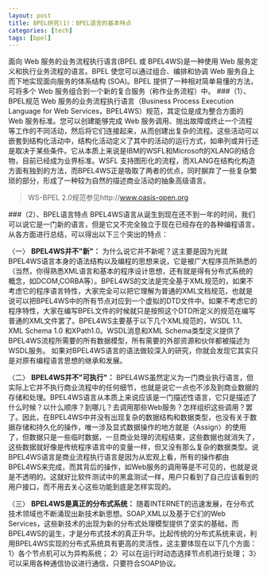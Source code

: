 ```yaml
---
layout: post
title: BPEL研究(1)：BPEL语言的基本特点
categories: [tech]
tags: [bpel]
---
```


面向 Web 服务的业务流程执行语言(BPEL 或 BPEL4WS)是一种使用 Web 服务定义和执行业务流程的语言。BPEL 使您可以通过组合、编排和协调 Web 服务自上而下地实现面向服务的体系结构 (SOA)。BPEL 提供了一种相对简单易懂的方法，可将多个 Web 服务组合到一个新的复合服务（称作业务流程）中。
###（1）、BPEL规范
Web 服务的业务流程执行语言（Business Process Execution Language for Web Services，BPEL4WS）规范，其定位是成为整合方面的 Web 服务标准。您可以创建能够完成 Web 服务调用、抛出故障或终止一个流程等工作的不同活动，然后将它们连接起来，从而创建出复杂的流程。这些活动可以嵌套到结构化活动中，结构化活动定义了其中的活动的运行方式，如串列或并行还是取决于某些条件。它从本质上来说是IBM的WSFL和Microsoft的XLANG的结合物，目前已经成为业界标准。WSFL 支持图形化的流程，而XLANG在结构化构造方面有独到的方法，而BPEL4WS正是吸取了两者的优点，同时摒弃了一些复杂繁琐的部分，形成了一种较为自然的描述商业活动的抽象高级语言。
> WS-BPEL 2.0规范参见http://www.oasis-open.org

###（2）、BPEL语言特点
BPEL4WS语言从诞生到现在还不到一年的时间，我们可以说它是一门新的语言，但是它又不完全独立于现在已经存在的各种编程语言，从各方面进行总结，可以得出以下三个突出的特点：

〈一〉 **BPEL4WS并不"新"：** 
   为什么说它并不新呢？这主要是因为光就BPEL4WS语言本身的语法结构以及编程的思想来说，它是被广大程序员所熟悉的（当然，你得熟悉XML语言和基本的程序设计思想，还有就是得有分布式系统的概念，如DCOM,CORBA等）。BPEL4WS的文法是完全基于XML规范的，如果不考虑它的程序语言特性，大家完全可以把它理解为普通的XML文档规范，也就是说可以把BPEL4WS中的所有节点对应到一个虚拟的DTD文件中。如果不考虑它的程序特性，大家在编写BPEL文件的时候就只是按照这个DTD所定义的规范在编写普通的XML文件罢了。BPEL4WS主要基于以下几个XML规范的，WSDL 1.1、XML Schema 1.0 和XPath1.0。WSDL消息和XML Schema类型定义提供了BPEL4WS流程所需要的所有数据模型，所有需要的外部资源和伙伴都被描述为WSDL服务。
   如果对BPEL4WS语言的语法做较深入的研究，你就会发现它其实只是对原有编程语言思想的继承和发展。

〈二〉 **BPEL4WS并不"可执行"：**
BPEL4WS虽然定义为一门商业执行语言，但实际上它并不执行商业流程中的任何细节，也就是说它一点也不涉及到商业数据的存储和处理。BPEL4WS语言从本质上来说应该是一门描述性语言，它只是描述了什么时候？以什么顺序？到哪儿？去调用那些Web服务？怎样组织这些调用？罢了。因此，在BPEL4WS中并没有出现复杂的数据结构和数据类型，也没有关于数据存储和持久化的操作，唯一涉及显式数据操作的地方就是〈Assign〉的使用了，但数据只是一些临时数据，一旦商业处理的流程结束，这些数据也就消失了，这些数据就好像是传统程序语言中的变量一样，但又没有那么复杂的数据类型。说BPEL4WS语言是商业流程执行语言是因为从宏观上看，所有的操作都由BPEL4WS来完成，而其背后的操作，如Web服务的调用等是不可见的，也就是说是不透明的。这就好比软件测试中的黑盒测试一样，用户只看到了自己应该看到的用户接口，而不用去关心这些功能到底是怎样实现的。

〈三〉 **BPEL4WS是真正的分布式系统：**
随着INTERNET的迅速发展，在分布式技术领域也不断涌现出新技术新思想。SOAP,XML以及基于它们的Web Services，这些新技术的出现为新的分布式处理模型提供了坚实的基础，而BPEL4WS的诞生，才是分布式技术的真正升华。比起传统的分布式系统来说，利用BPEL4WS实现的分布式系统具有更高的灵活性，这主要体现在以下几个方面：
1〉各个节点机可以为异构系统；
2〉可以在运行时动态选择节点机进行处理；
3〉可以采用各种通信协议进行通信，只要符合SOAP协议。


